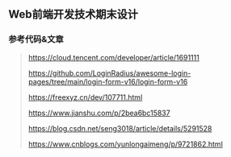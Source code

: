 ## Web前端开发技术期末设计

### 参考代码&文章
> https://cloud.tencent.com/developer/article/1691111
> 
> https://github.com/LoginRadius/awesome-login-pages/tree/main/login-form-v16/login-form-v16
> 
> https://freexyz.cn/dev/107711.html
> 
> https://www.jianshu.com/p/2bea6bc15837
> 
> https://blog.csdn.net/seng3018/article/details/5291528
> 
> https://www.cnblogs.com/yunlongaimeng/p/9721862.html
